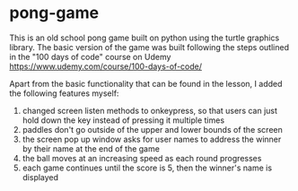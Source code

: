 # pong-game

This is an old school pong game built on python using the 
turtle graphics library. 
The basic version of the game was built following the steps outlined in 
the "100 days of code" course on Udemy 
https://www.udemy.com/course/100-days-of-code/

Apart from the basic functionality that can be found in the lesson, 
I added the following features myself:

1) changed screen listen methods to onkeypress, so that users can just hold down the key instead of pressing it multiple times
2) paddles don't go outside of the upper and lower bounds of the screen
3) the screen pop up window asks for user names to address the winner by their name at the end of the game
4) the ball moves at an increasing speed as each round progresses
5) each game continues until the score is 5, then the winner's name is displayed
